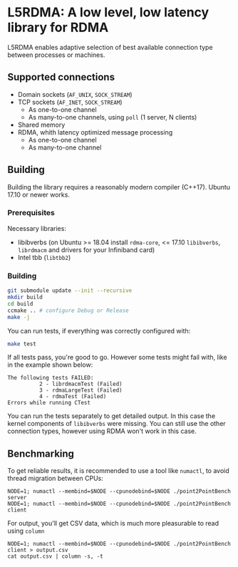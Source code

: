 # L5RDMA: A low level, low latency library for RDMA
L5RDMA enables adaptive selection of best available connection type between processes or machines.

## Supported connections
* Domain sockets (`AF_UNIX`, `SOCK_STREAM`)
* TCP sockets (`AF_INET`, `SOCK_STREAM`)
  * As one-to-one channel
  * As many-to-one channels, using `poll` (1 server, N clients)
* Shared memory
* RDMA, whith latency optimized message processing
  * As one-to-one channel
  * As many-to-one channel

## Building
Building the library requires a reasonably modern compiler (C++17). Ubuntu 17.10 or newer works.

### Prerequisites
Necessary libraries:
* libibverbs (on Ubuntu >= 18.04 install `rdma-core`, <= 17.10 `libibverbs`, `librdmacm` and drivers for your Infiniband card)
* Intel tbb (`libtbb2`)

### Building
```bash
git submodule update --init --recursive
mkdir build
cd build
ccmake .. # configure Debug or Release
make -j
```

You can run tests, if everything was correctly configured with:
```bash
make test
```
If all tests pass, you're good to go.
However some tests might fail with, like in the example shown below:
```
The following tests FAILED:
          2 - librdmacmTest (Failed)
          3 - rdmaLargeTest (Failed)
          4 - rdmaTest (Failed)
Errors while running CTest
```
You can run the tests separately to get detailed output. In this case the kernel components of `libibverbs` were missing.
You can still use the other connection types, however using RDMA won't work in this case.

## Benchmarking
To get reliable results, it is recommended to use a tool like `numactl`, to avoid thread migration between CPUs:
```
NODE=1; numactl --membind=$NODE --cpunodebind=$NODE ./point2PointBench server
NODE=1; numactl --membind=$NODE --cpunodebind=$NODE ./point2PointBench client
```

For output, you'll get CSV data, which is much more pleasurable to read using `column`
```
NODE=1; numactl --membind=$NODE --cpunodebind=$NODE ./point2PointBench client > output.csv
cat output.csv | column -s, -t
```
